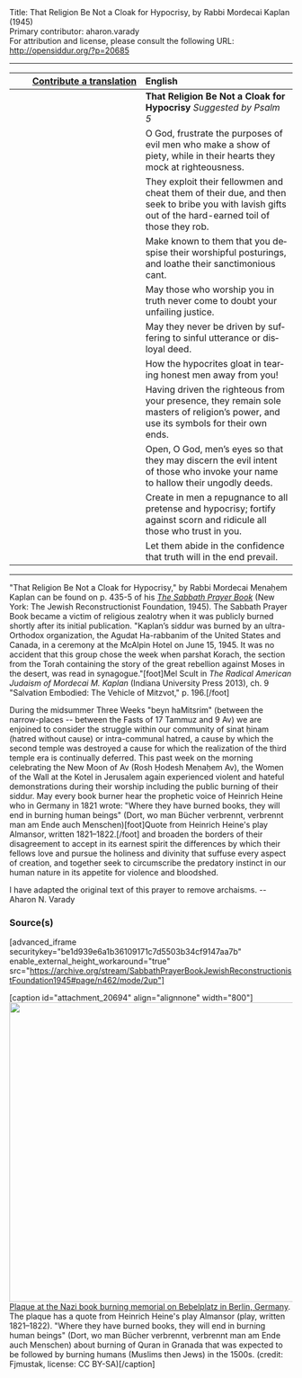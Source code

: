 <html>
<head></head>
<body>
Title: That Religion Be Not a Cloak for Hypocrisy, by Rabbi Mordecai Kaplan (1945)<br />
Primary contributor: aharon.varady<br />
For attribution and license, please consult the following URL: <a href="http://opensiddur.org/?p=20685">http://opensiddur.org/?p=20685</a>
<p />
<hr />

<table style="margin-left: auto;margin-right: auto;" class="draggable">
<thead><tr><th id="x" style="text-align: right;"><a href="/contributing/upload/">Contribute a translation</a></th><th style="text-align: left;">English</th></tr></thead>
<tbody>
<tr><td style="vertical-align:top;" width="46%">
<div class="liturgy" lang="he">

</span></div></td>
 
<td style="vertical-align:top;" width="53%">
<div class="english" lang="en">
<strong>That Religion Be Not a Cloak for Hypocrisy</strong>
<em>Suggested by Psalm 5</em>
</div></td></tr>


<tr><td style="vertical-align:top;" width="46%">
<div class="liturgy" lang="he">

</span></div></td>
 
<td style="vertical-align:top;" width="53%">
<div class="english" lang="en">
O God, 
frustrate the purposes of evil men 
who make a show of piety, 
while in their hearts 
they mock at righteousness.
</div></td></tr>


<tr><td style="vertical-align:top;" width="46%">
<div class="liturgy" lang="he">

</span></div></td>
 
<td style="vertical-align:top;" width="53%">
<div class="english" lang="en">
They exploit their fellowmen 
and cheat them of their due, 
and then seek to bribe you 
with lavish gifts 
out of the hard-earned toil 
of those they rob.
</div></td></tr>


<tr><td style="vertical-align:top;" width="46%">
<div class="liturgy" lang="he">

</span></div></td>
 
<td style="vertical-align:top;" width="53%">
<div class="english" lang="en">
Make known to them 
that you despise 
their worshipful posturings, 
and loathe 
their sanctimonious cant.
</div></td></tr>


<tr><td style="vertical-align:top;" width="46%">
<div class="liturgy" lang="he">

</span></div></td>
 
<td style="vertical-align:top;" width="53%">
<div class="english" lang="en">
May those who worship you in truth 
never come to doubt your unfailing justice.
</div></td></tr>


<tr><td style="vertical-align:top;" width="46%">
<div class="liturgy" lang="he">

</span></div></td>
 
<td style="vertical-align:top;" width="53%">
<div class="english" lang="en">
May they never be driven by suffering 
to sinful utterance 
or disloyal deed.
</div></td></tr>


<tr><td style="vertical-align:top;" width="46%">
<div class="liturgy" lang="he">

</span></div></td>
 
<td style="vertical-align:top;" width="53%">
<div class="english" lang="en">
How the hypocrites gloat 
in tearing honest men away from you!
</div></td></tr>


<tr><td style="vertical-align:top;" width="46%">
<div class="liturgy" lang="he">

</span></div></td>
 
<td style="vertical-align:top;" width="53%">
<div class="english" lang="en">
Having driven the righteous from your presence, 
they remain sole masters of religion’s power, 
and use its symbols for their own ends.
</div></td></tr>


<tr><td style="vertical-align:top;" width="46%">
<div class="liturgy" lang="he">

</span></div></td>
 
<td style="vertical-align:top;" width="53%">
<div class="english" lang="en">
Open, O God, men’s eyes 
so that they may discern the evil intent 
of those who invoke your name 
to hallow their ungodly deeds.
</div></td></tr>


<tr><td style="vertical-align:top;" width="46%">
<div class="liturgy" lang="he">

</span></div></td>
 
<td style="vertical-align:top;" width="53%">
<div class="english" lang="en">
Create in men a repugnance 
to all pretense and hypocrisy; 
fortify against scorn and ridicule 
all those who trust in you.
</div></td></tr>


<tr><td style="vertical-align:top;" width="46%">
<div class="liturgy" lang="he">

</span></div></td>
 
<td style="vertical-align:top;" width="53%">
<div class="english" lang="en">
Let them abide in the confidence 
that truth will in the end prevail.
</div></td></tr>
</tbody></table>

<hr />

"That Religion Be Not a Cloak for Hypocrisy," by Rabbi Mordecai Menaḥem Kaplan can be found on p. 435-5 of his <em><a href="https://opensiddur.org/compilations/siddurim/sabbath-prayer-book-by-mordecai-kaplan-1945/">The Sabbath Prayer Book</a></em> (New York: The Jewish Reconstructionist Foundation, 1945). The Sabbath Prayer Book became a victim of religious zealotry when it was publicly burned shortly after its initial publication. "Kaplan’s siddur was burned by an ultra-Orthodox organization, the Agudat Ha-rabbanim of the United States and Canada, in a ceremony at the McAlpin Hotel on June 15, 1945. It was no accident that this group chose the week when parshat Korach, the section from the Torah containing the story of the great rebellion against Moses in the desert, was read in synagogue."[foot]Mel Scult in <em>The Radical American Judaism of Mordecai M. Kaplan</em> (Indiana University Press 2013), ch. 9 "Salvation Embodied: The Vehicle of Mitzvot," p. 196.[/foot]

During the midsummer Three Weeks "beyn haMitsrim" (between the narrow-places -- between the Fasts of 17 Tammuz and 9 Av) we are enjoined to consider the struggle within our community of sinat ḥinam (hatred without cause) or intra-communal hatred, a cause by which the second temple was destroyed a cause for which the realization of the third temple era is continually deferred. This past week on the morning celebrating the New Moon of Av (Rosh Ḥodesh Menaḥem Av), the Women of the Wall at the Kotel in Jerusalem again experienced violent and hateful demonstrations during their worship including the public burning of their siddur. May every book burner hear the prophetic voice of Heinrich Heine who in Germany in 1821 wrote: "Where they have burned books, they will end in burning human beings" (Dort, wo man Bücher verbrennt, verbrennt man am Ende auch Menschen)[foot]Quote from Heinrich Heine's play Almansor, written 1821–1822.[/foot] and broaden the borders of their disagreement to accept in its earnest spirit the differences by which their fellows love and pursue the holiness and divinity that suffuse every aspect of creation, and together seek to circumscribe the predatory instinct in our human nature in its appetite for violence and bloodshed.

I have adapted the original text of this prayer to remove archaisms. --Aharon N. Varady

<h3>Source(s)</h3>

[advanced_iframe securitykey="be1d939e6a1b36109171c7d5503b34cf9147aa7b" enable_external_height_workaround="true" src="https://archive.org/stream/SabbathPrayerBookJewishReconstructionistFoundation1945#page/n462/mode/2up"]

[caption id="attachment_20694" align="alignnone" width="800"]<a href="https://opensiddur.org/wp-content/uploads/2018/07/Plaque_at_Bebelplatz.jpg"><img src="https://opensiddur.org/wp-content/uploads/2018/07/Plaque_at_Bebelplatz.jpg" alt="" width="800" height="533" class="size-full wp-image-20694" /></a> <a href="https://commons.wikimedia.org/wiki/File:Plaque_at_Bebelplatz.jpg">Plaque at the Nazi book burning memorial on Bebelplatz in Berlin, Germany</a>. The plaque has a quote from Heinrich Heine's play Almansor (play, written 1821–1822). "Where they have burned books, they will end in burning human beings" (Dort, wo man Bücher verbrennt, verbrennt man am Ende auch Menschen) about burning of Quran in Granada that was expected to be followed by burning humans (Muslims then Jews) in the 1500s. (credit: Fjmustak, license: CC BY-SA)[/caption]
</body>
</html>